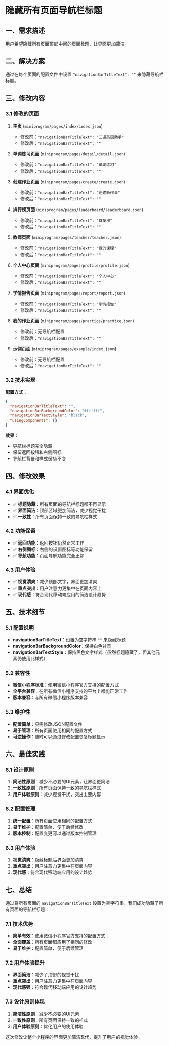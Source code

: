 # 隐藏所有页面导航栏标题

## 一、需求描述

用户希望隐藏所有页面顶部中间的页面标题，让界面更加简洁。

## 二、解决方案

通过在每个页面的配置文件中设置 `"navigationBarTitleText": ""` 来隐藏导航栏标题。

## 三、修改内容

### 3.1 修改的页面

1. **主页** (`miniprogram/pages/index/index.json`)
   - 修改前：`"navigationBarTitleText": "三通英语助手"`
   - 修改后：`"navigationBarTitleText": ""`

2. **单词练习页面** (`miniprogram/pages/detail/detail.json`)
   - 修改前：`"navigationBarTitleText": "单词练习"`
   - 修改后：`"navigationBarTitleText": ""`

3. **创建作业页面** (`miniprogram/pages/create/create.json`)
   - 修改前：`"navigationBarTitleText": "创建新作业"`
   - 修改后：`"navigationBarTitleText": ""`

4. **排行榜页面** (`miniprogram/pages/leaderboard/leaderboard.json`)
   - 修改前：`"navigationBarTitleText": "群英榜"`
   - 修改后：`"navigationBarTitleText": ""`

5. **教师页面** (`miniprogram/pages/teacher/teacher.json`)
   - 修改前：`"navigationBarTitleText": "我的课程"`
   - 修改后：`"navigationBarTitleText": ""`

6. **个人中心页面** (`miniprogram/pages/profile/profile.json`)
   - 修改前：`"navigationBarTitleText": "个人中心"`
   - 修改后：`"navigationBarTitleText": ""`

7. **学情报告页面** (`miniprogram/pages/report/report.json`)
   - 修改前：`"navigationBarTitleText": "学情报告"`
   - 修改后：`"navigationBarTitleText": ""`

8. **我的作业页面** (`miniprogram/pages/practice/practice.json`)
   - 修改前：无导航栏配置
   - 修改后：`"navigationBarTitleText": ""`

9. **示例页面** (`miniprogram/pages/example/index.json`)
   - 修改前：无导航栏配置
   - 修改后：`"navigationBarTitleText": ""`

### 3.2 技术实现

**配置方式**：
```json
{
  "navigationBarTitleText": "",
  "navigationBarBackgroundColor": "#ffffff",
  "navigationBarTextStyle": "black",
  "usingComponents": {}
}
```

**效果**：
- 导航栏标题完全隐藏
- 保留返回按钮和右侧图标
- 导航栏背景和样式保持不变

## 四、修改效果

### 4.1 界面优化
- ✅ **标题隐藏**：所有页面的导航栏标题都不再显示
- ✅ **界面简洁**：顶部区域更加简洁，减少视觉干扰
- ✅ **一致性**：所有页面保持一致的导航栏样式

### 4.2 功能保留
- ✅ **返回功能**：返回按钮仍然正常工作
- ✅ **右侧图标**：右侧的设置图标等功能保留
- ✅ **导航功能**：页面导航功能完全正常

### 4.3 用户体验
- ✅ **视觉清爽**：减少顶部文字，界面更加清爽
- ✅ **重点突出**：用户注意力更集中在页面内容上
- ✅ **现代感**：符合现代移动端应用的简洁设计趋势

## 五、技术细节

### 5.1 配置说明
- **navigationBarTitleText**：设置为空字符串 `""` 来隐藏标题
- **navigationBarBackgroundColor**：保持白色背景
- **navigationBarTextStyle**：保持黑色文字样式（虽然标题隐藏了，但其他元素仍使用此样式）

### 5.2 兼容性
- **微信小程序标准**：使用微信小程序官方支持的配置方式
- **全平台兼容**：在所有微信小程序支持的平台上都能正常工作
- **版本兼容**：与所有微信小程序版本兼容

### 5.3 维护性
- **配置简单**：只需修改JSON配置文件
- **易于管理**：所有页面使用相同的配置方式
- **可逆操作**：随时可以通过修改配置恢复标题显示

## 六、最佳实践

### 6.1 设计原则
1. **简洁性原则**：减少不必要的UI元素，让界面更简洁
2. **一致性原则**：所有页面保持一致的导航栏样式
3. **用户体验原则**：减少视觉干扰，突出主要内容

### 6.2 配置管理
1. **统一配置**：所有页面使用相同的配置方式
2. **易于维护**：配置简单，便于后续修改
3. **版本控制**：配置变更可以通过版本控制管理

### 6.3 用户体验
1. **视觉清爽**：隐藏标题后界面更加清爽
2. **重点突出**：用户注意力更集中在页面内容
3. **现代感**：符合现代移动端应用的设计趋势

## 七、总结

通过将所有页面的 `navigationBarTitleText` 设置为空字符串，我们成功隐藏了所有页面的导航栏标题：

### 7.1 技术优势
- **简单有效**：使用微信小程序官方支持的配置方式
- **全面覆盖**：所有页面都应用了相同的修改
- **易于维护**：配置简单，便于后续管理

### 7.2 用户体验提升
- **界面简洁**：减少了顶部的视觉干扰
- **重点突出**：用户注意力更集中在页面内容
- **现代感强**：符合现代移动端应用的设计趋势

### 7.3 设计原则体现
1. **简洁性原则**：减少不必要的UI元素
2. **一致性原则**：所有页面保持一致的样式
3. **用户体验原则**：优化用户的使用体验

这次修改让整个小程序的界面更加简洁现代，提升了用户的视觉体验。
